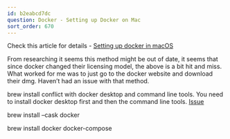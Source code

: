 ```yaml
---
id: b2eabcd7dc
question: Docker - Setting up Docker on Mac
sort_order: 670
---
```


Check this article for details - [Setting up docker in macOS](https://medium.com/@vivekslair/setting-up-docker-in-macos-ee36d37b3be2)

From researching it seems this method might be out of date, it seems that since docker changed their licensing model, the above is a bit hit and miss. What worked for me was to just go to the docker website and download their dmg. Haven’t had an issue with that method.

brew install conflict with docker desktop and command line tools. You need to install docker desktop first and then the command line tools. [Issue](https://github.com/Homebrew/brew/issues/16309)

brew install –cask docker

brew install docker docker-compose

